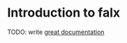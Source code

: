 # Introduction to falx

TODO: write [great documentation](http://jacobian.org/writing/great-documentation/what-to-write/)
